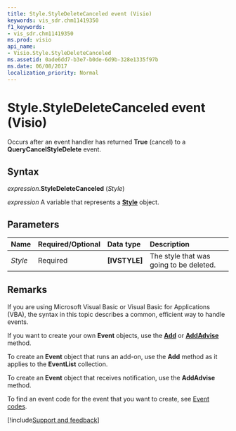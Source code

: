 ```yaml
---
title: Style.StyleDeleteCanceled event (Visio)
keywords: vis_sdr.chm11419350
f1_keywords:
- vis_sdr.chm11419350
ms.prod: visio
api_name:
- Visio.Style.StyleDeleteCanceled
ms.assetid: 0ade6dd7-b3e7-b0de-6d9b-328e1335f97b
ms.date: 06/08/2017
localization_priority: Normal
---
```



# Style.StyleDeleteCanceled event (Visio)

Occurs after an event handler has returned  **True** (cancel) to a **QueryCancelStyleDelete** event.


## Syntax

_expression_.**StyleDeleteCanceled** (_Style_)

_expression_ A variable that represents a **[Style](Visio.Style.md)** object.


## Parameters



|Name|Required/Optional|Data type|Description|
|:-----|:-----|:-----|:-----|
| _Style_|Required| **[IVSTYLE]**|The style that was going to be deleted.|

## Remarks

If you are using Microsoft Visual Basic or Visual Basic for Applications (VBA), the syntax in this topic describes a common, efficient way to handle events.

If you want to create your own **Event** objects, use the **[Add](visio.eventlist.add.md)** or **[AddAdvise](visio.eventlist.addadvise.md)** method. 

To create an **Event** object that runs an add-on, use the **Add** method as it applies to the **EventList** collection. 

To create an **Event** object that receives notification, use the **AddAdvise** method. 

To find an event code for the event that you want to create, see [Event codes](../visio/Concepts/event-codesvisio.md).

[!include[Support and feedback](~/includes/feedback-boilerplate.md)]